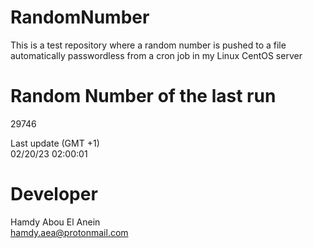 # RandomNumber    
This is a test repository where a random number is pushed to a file automatically passwordless from a cron job in my Linux CentOS server    
# Random Number of the last run   
29746
      
Last update (GMT +1)    
02/20/23 02:00:01
# Developer    
Hamdy Abou El Anein   
hamdy.aea@protonmail.com
